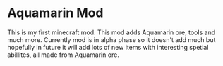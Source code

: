 # Aquamarin Mod

This is my first minecraft mod.
This mod adds Aquamarin ore, tools and much more.
Currently mod is in alpha phase so it doesn't add much but hopefully in future it will add lots of new 
items with interesting spetial abillites, all made from Aquamarin ore.
